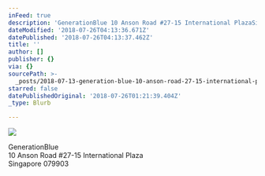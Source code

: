 ```yaml
---
inFeed: true
description: 'GenerationBlue 10 Anson Road #27-15 International PlazaSingapore 079903'
dateModified: '2018-07-26T04:13:36.671Z'
datePublished: '2018-07-26T04:13:37.462Z'
title: ''
author: []
publisher: {}
via: {}
sourcePath: >-
  _posts/2018-07-13-generation-blue-10-anson-road-27-15-international-plaza-sin.md
starred: false
datePublishedOriginal: '2018-07-26T01:21:39.404Z'
_type: Blurb

---
```

![](https://s3-us-west-2.amazonaws.com/the-grid-img/p/99066ca0916246c56c23c5504c713c3ad98e1e26.png)

GenerationBlue   
10 Anson Road \#27-15 International Plaza  
Singapore 079903
